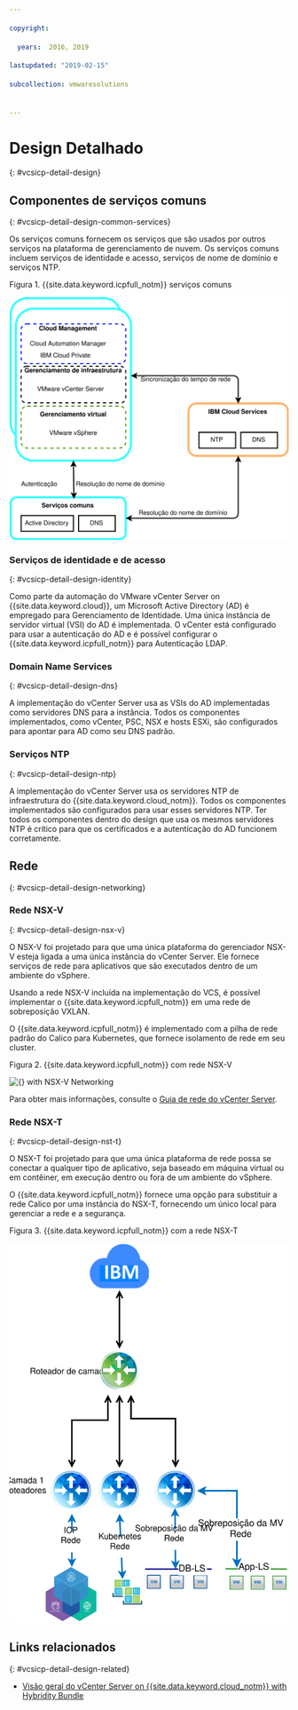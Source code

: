 ```yaml
---

copyright:

  years:  2016, 2019

lastupdated: "2019-02-15"

subcollection: vmwaresolutions


---
```


# Design Detalhado
{: #vcsicp-detail-design}

## Componentes de serviços comuns
{: #vcsicp-detail-design-common-services}

Os serviços comuns fornecem os serviços que são usados por outros serviços na plataforma de gerenciamento de nuvem. Os serviços comuns incluem serviços de identidade e acesso, serviços de nome de domínio e serviços NTP.

Figura 1. {{site.data.keyword.icpfull_notm}}  serviços comuns

![{} Common Services](vcsicp-icp-commonservices.svg)

### Serviços de identidade e de acesso
{: #vcsicp-detail-design-identity}

Como parte da automação do VMware vCenter Server on {{site.data.keyword.cloud}}, um Microsoft Active Directory (AD) é empregado para Gerenciamento de Identidade. Uma única instância de servidor virtual (VSI) do AD é implementada. O vCenter está configurado para usar a autenticação do AD e é possível configurar o {{site.data.keyword.icpfull_notm}} para Autenticação LDAP.

###	Domain Name Services
{: #vcsicp-detail-design-dns}

A implementação do vCenter Server usa as VSIs do AD implementadas como servidores DNS para a instância. Todos os componentes implementados, como vCenter, PSC, NSX e hosts ESXi, são configurados para apontar para AD como seu DNS padrão.

###	Serviços NTP
{: #vcsicp-detail-design-ntp}

A implementação do vCenter Server usa os servidores NTP de infraestrutura do {{site.data.keyword.cloud_notm}}. Todos os componentes implementados são configurados para usar esses servidores NTP. Ter todos os componentes dentro do design que usa os mesmos servidores NTP é crítico para que os certificados e a autenticação do AD funcionem corretamente.

## Rede
{: #vcsicp-detail-design-networking}

### Rede NSX-V
{: #vcsicp-detail-design-nsx-v}

O NSX-V foi projetado para que uma única plataforma do gerenciador NSX-V esteja ligada a uma única instância do vCenter Server. Ele fornece serviços de rede para aplicativos que são executados dentro de um ambiente do vSphere.

Usando a rede NSX-V incluída na implementação do VCS, é possível implementar o {{site.data.keyword.icpfull_notm}} em uma rede de sobreposição VXLAN.

O {{site.data.keyword.icpfull_notm}} é implementado com a pilha de rede padrão do Calico para Kubernetes, que fornece isolamento de rede em seu cluster.

Figura 2. {{site.data.keyword.icpfull_notm}}  com rede NSX-V

![{} with NSX-V Networking](vcsicp-nsxv-networking.svg)

Para obter mais informações, consulte o [Guia de rede do vCenter Server](/docs/services/vmwaresolutions/archiref/vcsnsxt?topic=vmware-solutions-vcsnsxt-intro).

### Rede NSX-T
{: #vcsicp-detail-design-nst-t}

O NSX-T foi projetado para que uma única plataforma de rede possa se conectar a qualquer tipo de aplicativo, seja baseado em máquina virtual ou em contêiner, em execução dentro ou fora de um ambiente do vSphere.

O {{site.data.keyword.icpfull_notm}} fornece uma opção para substituir a rede Calico por uma instância do NSX-T, fornecendo um único local para gerenciar a rede e a segurança.

Figura 3. {{site.data.keyword.icpfull_notm}}  com a rede NSX-T

![{} with NSX-T Networking](vcsicp-icp-nsxt-networking.svg)

## Links relacionados
{: #vcsicp-detail-design-related}

* [Visão geral do vCenter Server on {{site.data.keyword.cloud_notm}} with Hybridity Bundle](/docs/services/vmwaresolutions/archiref/vcs?topic=vmware-solutions-vcs-hybridity-intro)

